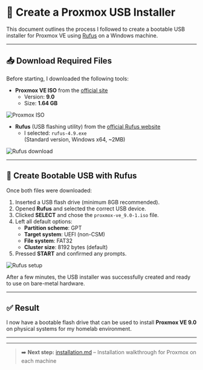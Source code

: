 # 💾 Create a Proxmox USB Installer

This document outlines the process I followed to create a bootable USB installer for Proxmox VE using [Rufus](https://rufus.ie/en/) on a Windows machine.

---

## 📥 Download Required Files

Before starting, I downloaded the following tools:

- **Proxmox VE ISO** from the [official site](https://www.proxmox.com/en/downloads)
  - Version: **9.0**
  - Size: **1.64 GB**

![Proxmox ISO](../assets/rufus-proxmox.png)

- **Rufus** (USB flashing utility) from the [official Rufus website](https://rufus.ie/en/)
  - I selected: `rufus-4.9.exe`  
    (Standard version, Windows x64, ~2MB)

![Rufus download](../assets/rufus-download.png)

---

## 🔧 Create Bootable USB with Rufus

Once both files were downloaded:

1. Inserted a USB flash drive (minimum 8GB recommended).
2. Opened **Rufus** and selected the correct USB device.
3. Clicked **SELECT** and chose the `proxmox-ve_9.0-1.iso` file.
4. Left all default options:
   - **Partition scheme**: GPT
   - **Target system**: UEFI (non-CSM)
   - **File system**: FAT32
   - **Cluster size**: 8192 bytes (default)
5. Pressed **START** and confirmed any prompts.

![Rufus setup](../assets/rufus-installer.png)

After a few minutes, the USB installer was successfully created and ready to use on bare-metal hardware.

---

## ✅ Result

I now have a bootable flash drive that can be used to install **Proxmox VE 9.0** on physical systems for my homelab environment.

---

---

> ➡️ **Next step:** [installation.md](installation.md) – Installation walkthrough for Proxmox on each machine
